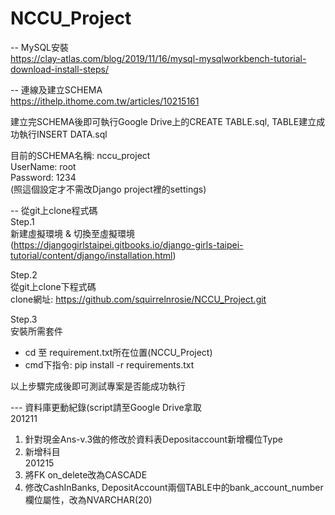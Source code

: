 # NCCU_Project

-- MySQL安裝  
https://clay-atlas.com/blog/2019/11/16/mysql-mysqlworkbench-tutorial-download-install-steps/  
  
-- 連線及建立SCHEMA  
https://ithelp.ithome.com.tw/articles/10215161  
  
建立完SCHEMA後即可執行Google Drive上的CREATE TABLE.sql, TABLE建立成功執行INSERT DATA.sql  
  
目前的SCHEMA名稱: nccu_project  
UserName: root  
Password: 1234  
(照這個設定才不需改Django project裡的settings)  
  
  
-- 從git上clone程式碼  
Step.1  
新建虛擬環境 & 切換至虛擬環境  
(https://djangogirlstaipei.gitbooks.io/django-girls-taipei-tutorial/content/django/installation.html)  
  
Step.2  
從git上clone下程式碼  
clone網址: https://github.com/squirrelnrosie/NCCU_Project.git
  
Step.3  
安裝所需套件  
- cd 至 requirement.txt所在位置(NCCU_Project)  
- cmd下指令: pip install -r requirements.txt  
  
以上步驟完成後即可測試專案是否能成功執行

--- 資料庫更動紀錄(script請至Google Drive拿取  
201211  
1. 針對現金Ans-v.3做的修改於資料表Depositaccount新增欄位Type  
2. 新增科目  
201215  
1. 將FK on_delete改為CASCADE  
2. 修改CashInBanks, DepositAccount兩個TABLE中的bank_account_number欄位屬性，改為NVARCHAR(20)  
